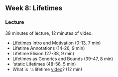 ## Week 8: Lifetimes

### Lecture

38 minutes of lecture, 12 minutes of video.

- Lifetimes Intro and Motivation (0-13, 7 min)
- Lifetime Annotations (14-26, 9 min)
- Lifetime Elision (27-38, 9 min)
- Lifetimes as Generics and Bounds (39-47, 8 min)
- 'static Lifetimes (48-56, 5 min)
- What is `'a` lifetime [video](https://www.youtube.com/watch?v=gRAVZv7V91Q)? (12 min)
